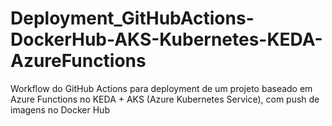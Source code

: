 # Deployment_GitHubActions-DockerHub-AKS-Kubernetes-KEDA-AzureFunctions
Workflow do GitHub Actions para deployment de um projeto baseado em Azure Functions no KEDA + AKS (Azure Kubernetes Service), com push de imagens no Docker Hub
